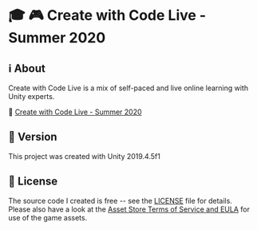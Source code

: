 # :mortar_board: :video_game: Create with Code Live - Summer 2020

## :information_source: About

Create with Code Live is a mix of self-paced and live online learning with Unity experts.

:link: [Create with Code Live - Summer 2020](https://learn.unity.com/course/create-with-code-live-summer-2020)

## :memo: Version

This project was created with Unity 2019.4.5f1

## :page_with_curl: License

The source code I created is free -- see the [LICENSE](UNLICENSE) file for details.  
Please also have a look at the [Asset Store Terms of Service and EULA](https://unity3d.com/legal/as_terms) for use of the game assets.
